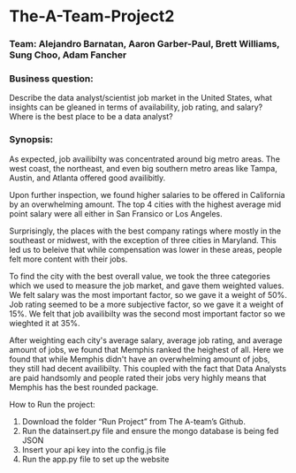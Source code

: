 # The-A-Team-Project2

### Team: Alejandro Barnatan, Aaron Garber-Paul, Brett Williams, Sung Choo, Adam Fancher

### Business question: 
Describe the data analyst/scientist job market in the United States, what insights can be gleaned in terms of availability, job rating, and salary? Where is the best place to be a data analyst? 

### Synopsis:
As expected, job availibilty was concentrated around big metro areas. The west coast, the northeast, and even big southern metro areas like Tampa, Austin, and Atlanta offered good availibitly. 

Upon further inspection, we found higher salaries to be offered in California by an overwhelming amount. The top 4 cities with the highest average mid point salary were all either in San Fransico or Los Angeles. 

Surprisingly, the places with the best company ratings where mostly in the southeast or midwest, with the exception of three cities in Maryland. This led us to beleive that while compensation was lower in these areas, people felt more content with their jobs.  

To find the city with the best overall value, we took the three categories which we used to measure the job market, and gave them weighted values. We felt salary was the most important factor, so we gave it a weight of 50%. Job rating seemed to be a more subjective factor, so we gave it a weight of 15%. We felt that job availibilty was the second most important factor so we wieghted it at 35%. 

After weighting each city's average salary, average job rating, and average amount of jobs, we found that Memphis ranked the heighest of all. Here we found that while Memphis didn't have an overwhelming amount of jobs, they still had decent availibilty. This coupled with the fact that Data Analysts are paid handsomly and people rated their jobs very highly means that Memphis has the best rounded package. 

How to Run the project: 
1.	Download the folder “Run Project” from The A-team’s Github. 
2.	Run the datainsert.py file and ensure the mongo database is being fed JSON
3.	Insert your api key into the config.js file
4.	Run the app.py file to set up the website

